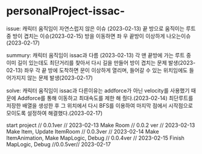 # personalProject-issac-

issue: 캐릭터 움직임이 자연스럽지 않은 이슈 (2023-02-13)
        끝 방으로 움직이는 루트중 방이 겹치는 이슈(2023-02-15)
        방을 이동하면 좌 우 끝방이 이상하게 나오는이슈(2023-02-17)

summury: 캐릭터 움직임이 issac과 다름 (2023-02-13)
        각 맨 끝방에 가는 루트 중 이미 길이 있는데도 최단거리를 찾아서 다시 길을 만들어 방이 겹치는 문제 발생(2023-02-13)
        좌우 각 끝 방에 도착하면 문이 이상하게 열리며, 들어갈 수 있는 위치임에도 들어가지지 않는 문제 발생(2023-02-17)

solve: 캐릭터 움직임이 issac과 다른이유는 addforce가 아닌 velocity를 사용했기 때문에 Addforce를 통해 이동하고 최대속도를 제한 해 줬다.(2023-02-14)
        최단루트를 저장한 배열을 생성한 후 그 위치에서 다시 BFS를 이용하여 마지막 점에서 시작점으로 모이도록 설정하여 해결했다.(2023-02-17)



start project // 0.0.1ver // 2023-02-13
Make Room // 0.0.2 ver // 2023-02-13
Make Item, Update ItemRoom // 0.0.3ver // 2023-02-14
Make ItemAnimation, Make MapLogic, Debug // 0.0.4ver // 2023-02-15
Finish MapLogic, Debug //0.0.5ver// 2023-02-17